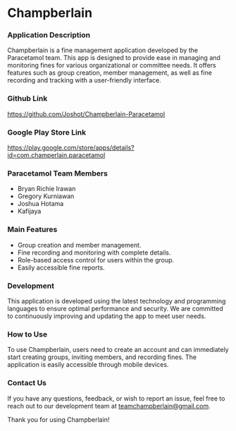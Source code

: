 # Champberlain

### Application Description
Champberlain is a fine management application developed by the Paracetamol team. 
This app is designed to provide ease in managing and monitoring fines for various organizational or committee needs. 
It offers features such as group creation, member management, as well as fine recording and tracking with a user-friendly interface.

### Github Link
https://github.com/Joshot/Champberlain-Paracetamol

### Google Play Store Link
https://play.google.com/store/apps/details?id=com.champerlain.paracetamol

### Paracetamol Team Members
- Bryan Richie Irawan
- Gregory Kurniawan
- Joshua Hotama
- Kafijaya

### Main Features
- Group creation and member management.
- Fine recording and monitoring with complete details.
- Role-based access control for users within the group.
- Easily accessible fine reports.

### Development
This application is developed using the latest technology and programming languages to ensure optimal performance and security. We are committed to continuously improving and updating the app to meet user needs.

### How to Use
To use Champberlain, users need to create an account and can immediately start creating groups, inviting members, and recording fines. The application is easily accessible through mobile devices.

### Contact Us
If you have any questions, feedback, or wish to report an issue, feel free to reach out to our development team at teamchampberlain@gmail.com.

Thank you for using Champberlain!
